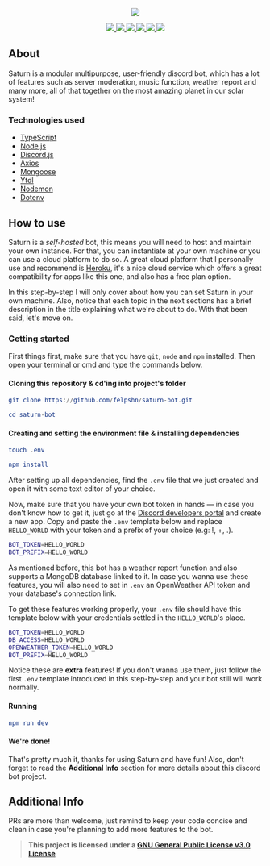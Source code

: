 <p align="center">
    <a href="https://github.com/felpshn/saturn-bot">
       <img src="https://github.com/felpshn/saturn-bot/blob/master/.github/project-banner.png">
    </a>
</p>

<p align="center">
    <a href="https://github.com/felpshn/saturn-bot/releases">
        <img src="https://img.shields.io/badge/version-2.0-lightgrey">
    </a>
    <a href="https://www.typescriptlang.org/">
        <img src="https://img.shields.io/badge/built%20with-TypeScript-blue">
    </a>
    <a href="https://nodejs.org/en/">
        <img src="https://img.shields.io/badge/built%20with-Node.js-brightgreen">
    </a>
    <a href="https://github.com/discordjs/discord.js/">
        <img src="https://img.shields.io/badge/built%20with-Discord.js-9cf">
    </a>
    <a href="https://github.com/felpshn/saturn-bot/blob/master/LICENSE">
        <img src="https://img.shields.io/badge/license-GPL--3.0-orange">
    </a>
    <a href="https://makeapullrequest.com/">
        <img src="https://img.shields.io/badge/PRs-welcome-blueviolet">
    </a>
</p>

## About

Saturn is a modular multipurpose, user-friendly discord bot, which has a lot of features such as server moderation, music function, weather report and many more, all of that together on the most amazing planet in our solar system!

### Technologies used
- [TypeScript](https://www.typescriptlang.org/)
- [Node.js](https://nodejs.org/en/)
- [Discord.js](https://github.com/discordjs/discord.js)
- [Axios](https://github.com/axios/axios)
- [Mongoose](https://github.com/Automattic/mongoose)
- [Ytdl](https://github.com/fent/node-ytdl-core)
- [Nodemon](https://github.com/remy/nodemon)
- [Dotenv](https://github.com/motdotla/dotenv)

## How to use

Saturn is a *self-hosted* bot, this means you will need to host and maintain your own instance. For that, you can instantiate at your own machine or you can use a cloud platform to do so. A great cloud platform that I personally use and recommend is [Heroku](https://www.heroku.com/), it's a nice cloud service which offers a great compatibility for apps like this one, and also has a free plan option.

In this step-by-step I will only cover about how you can set Saturn in your own machine. Also, notice that each topic in the next sections has a brief description in the title explaining what we're about to do. With that been said, let's move on.

### Getting started

First things first, make sure that you have `git`, `node` and `npm` installed. Then open your terminal or cmd and type the commands below.

#### Cloning this repository & cd'ing into project's folder

```elm
git clone https://github.com/felpshn/saturn-bot.git

cd saturn-bot
```

#### Creating and setting the environment file & installing dependencies

```elm
touch .env

npm install
```

After setting up all dependencies, find the `.env` file that we just created and open it with some text editor of your choice.

Now, make sure that you have your own bot token in hands — in case you don't know how to get it, just go at the [Discord developers portal](https://discord.com/developers/) and create a new app. Copy and paste the `.env` template below and replace `HELLO_WORLD` with your token and a prefix of your choice (e.g: !, +, .).

```bash
BOT_TOKEN=HELLO_WORLD
BOT_PREFIX=HELLO_WORLD
```

As mentioned before, this bot has a weather report function and also supports a MongoDB database linked to it. In case you wanna use these features, you will also need to set in `.env` an OpenWeather API token and your database's connection link.

To get these features working properly, your `.env` file should have this template below with your credentials settled in the `HELLO_WORLD`'s place.

```bash
BOT_TOKEN=HELLO_WORLD
DB_ACCESS=HELLO_WORLD
OPENWEATHER_TOKEN=HELLO_WORLD
BOT_PREFIX=HELLO_WORLD
```

Notice these are **extra** features! If you don't wanna use them, just follow the first `.env` template introduced in this step-by-step and your bot still will work normally.

#### Running
```elm
npm run dev
```

#### We're done!

That's pretty much it, thanks for using Saturn and have fun! Also, don't forget to read the **Additional Info** section for more details about this discord bot project.

## Additional Info

PRs are more than welcome, just remind to keep your code concise and clean in case you're planning to add more features to the bot.

> **This project is licensed under a [GNU General Public License v3.0 License](https://github.com/felpshn/saturn-bot/blob/master/LICENSE)**